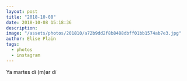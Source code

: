 ```yaml
---
layout: post
title: "2018-10-08"
date: 2018-10-08 15:18:36
description: 
image: "/assets/photos/201810/a72b9dd2f8b8488dbff01bb1574ab7e3.jpg"
author: Elise Plain
tags: 
  - photos
  - instagram
---
```


Ya martes di (m)ar dí
<p></p>
